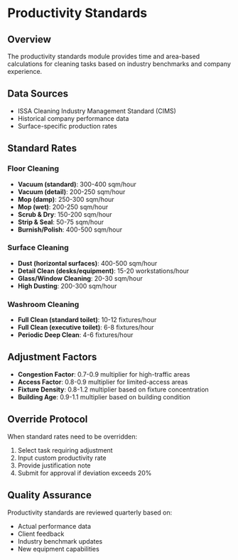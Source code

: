 
# Productivity Standards

## Overview
The productivity standards module provides time and area-based calculations for cleaning tasks based on industry benchmarks and company experience.

## Data Sources
- ISSA Cleaning Industry Management Standard (CIMS)
- Historical company performance data
- Surface-specific production rates

## Standard Rates

### Floor Cleaning
- **Vacuum (standard)**: 300-400 sqm/hour
- **Vacuum (detail)**: 200-250 sqm/hour
- **Mop (damp)**: 250-300 sqm/hour
- **Mop (wet)**: 200-250 sqm/hour
- **Scrub & Dry**: 150-200 sqm/hour
- **Strip & Seal**: 50-75 sqm/hour
- **Burnish/Polish**: 400-500 sqm/hour

### Surface Cleaning
- **Dust (horizontal surfaces)**: 400-500 sqm/hour
- **Detail Clean (desks/equipment)**: 15-20 workstations/hour
- **Glass/Window Cleaning**: 20-30 sqm/hour
- **High Dusting**: 200-300 sqm/hour

### Washroom Cleaning
- **Full Clean (standard toilet)**: 10-12 fixtures/hour
- **Full Clean (executive toilet)**: 6-8 fixtures/hour
- **Periodic Deep Clean**: 4-6 fixtures/hour

## Adjustment Factors
- **Congestion Factor**: 0.7-0.9 multiplier for high-traffic areas
- **Access Factor**: 0.8-0.9 multiplier for limited-access areas
- **Fixture Density**: 0.8-1.2 multiplier based on fixture concentration
- **Building Age**: 0.9-1.1 multiplier based on building condition

## Override Protocol
When standard rates need to be overridden:
1. Select task requiring adjustment
2. Input custom productivity rate
3. Provide justification note
4. Submit for approval if deviation exceeds 20%

## Quality Assurance
Productivity standards are reviewed quarterly based on:
- Actual performance data
- Client feedback
- Industry benchmark updates
- New equipment capabilities

